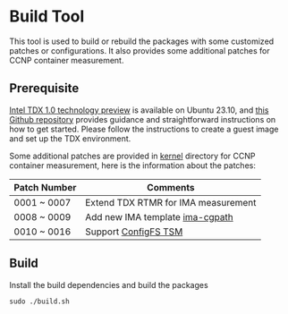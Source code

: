 # Build Tool

This tool is used to build or rebuild the packages with some customized patches or configurations.
It also provides some additional patches for CCNP container measurement.

## Prerequisite
[Intel TDX 1.0 technology preview](https://ubuntu.com/blog/intel-tdx-1-0-preview-on-ubuntu-23-10) 
is available on Ubuntu 23.10, and [this Github repository](https://github.com/canonical/tdx) 
provides guidance and straightforward instructions on how to get started.
Please follow the instructions to create a guest image and set up the TDX environment.

Some additional patches are provided in [kernel](kernel/) directory for CCNP container measurement,
here is the information about the patches:

| Patch Number | Comments |
| ------------ | -------- |
| 0001 ~ 0007  | Extend TDX RTMR for IMA measurement |
| 0008 ~ 0009  | Add new IMA template [ima-cgpath](https://patchwork.kernel.org/project/linux-integrity/patch/20221224162830.21554-1-enrico.bravi@polito.it/) |
| 0010 ~ 0016  | Support [ConfigFS TSM](https://lwn.net/Articles/945578/) |

## Build
Install the build dependencies and build the packages

```Shell
sudo ./build.sh
```